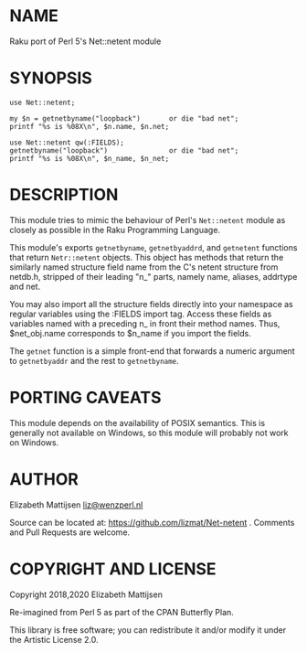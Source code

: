 NAME
====

Raku port of Perl 5's Net::netent module

SYNOPSIS
========

    use Net::netent;

    my $n = getnetbyname("loopback")       or die "bad net";
    printf "%s is %08X\n", $n.name, $n.net;

    use Net::netent qw(:FIELDS);
    getnetbyname("loopback")               or die "bad net";
    printf "%s is %08X\n", $n_name, $n_net;

DESCRIPTION
===========

This module tries to mimic the behaviour of Perl's `Net::netent` module as closely as possible in the Raku Programming Language.

This module's exports `getnetbyname`, `getnetbyaddrd`, and `getnetent` functions that return `Netr::netent` objects. This object has methods that return the similarly named structure field name from the C's netent structure from netdb.h, stripped of their leading "n_" parts, namely name, aliases, addrtype and net.

You may also import all the structure fields directly into your namespace as regular variables using the :FIELDS import tag. Access these fields as variables named with a preceding n_ in front their method names. Thus, $net_obj.name corresponds to $n_name if you import the fields.

The `getnet` function is a simple front-end that forwards a numeric argument to `getnetbyaddr` and the rest to `getnetbyname`.

PORTING CAVEATS
===============

This module depends on the availability of POSIX semantics. This is generally not available on Windows, so this module will probably not work on Windows.

AUTHOR
======

Elizabeth Mattijsen <liz@wenzperl.nl>

Source can be located at: https://github.com/lizmat/Net-netent . Comments and Pull Requests are welcome.

COPYRIGHT AND LICENSE
=====================

Copyright 2018,2020 Elizabeth Mattijsen

Re-imagined from Perl 5 as part of the CPAN Butterfly Plan.

This library is free software; you can redistribute it and/or modify it under the Artistic License 2.0.

